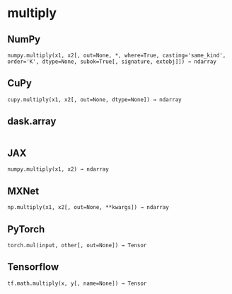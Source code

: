 # multiply

## NumPy

```
numpy.multiply(x1, x2[, out=None, *, where=True, casting='same_kind', order='K', dtype=None, subok=True[, signature, extobj]]) → ndarray
```

## CuPy

```
cupy.multiply(x1, x2[, out=None, dtype=None]) → ndarray
```

## dask.array

```

```

## JAX

```
numpy.multiply(x1, x2) → ndarray
```

## MXNet

```
np.multiply(x1, x2[, out=None, **kwargs]) → ndarray
```

## PyTorch

```
torch.mul(input, other[, out=None]) → Tensor
```

## Tensorflow

```
tf.math.multiply(x, y[, name=None]) → Tensor
```
